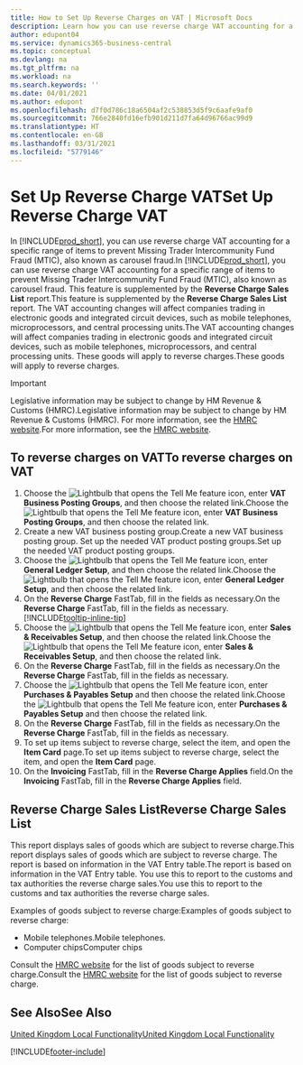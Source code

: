```yaml
---
title: How to Set Up Reverse Charges on VAT | Microsoft Docs
description: Learn how you can use reverse charge VAT accounting for a specific range of items to prevent Missing Trader Intercommunity Fund Fraud (MTIC).
author: edupont04
ms.service: dynamics365-business-central
ms.topic: conceptual
ms.devlang: na
ms.tgt_pltfrm: na
ms.workload: na
ms.search.keywords: ''
ms.date: 04/01/2021
ms.author: edupont
ms.openlocfilehash: d7f0d786c18a6504af2c538853d5f9c6aafe9af0
ms.sourcegitcommit: 766e2840fd16efb901d211d7fa64d96766ac99d9
ms.translationtype: HT
ms.contentlocale: en-GB
ms.lasthandoff: 03/31/2021
ms.locfileid: "5779146"
---
```

# <a name="set-up-reverse-charge-vat"></a><span data-ttu-id="6995b-103">Set Up Reverse Charge VAT</span><span class="sxs-lookup"><span data-stu-id="6995b-103">Set Up Reverse Charge VAT</span></span>
<span data-ttu-id="6995b-104">In [!INCLUDE[prod_short](../../includes/prod_short.md)], you can use reverse charge VAT accounting for a specific range of items to prevent Missing Trader Intercommunity Fund Fraud (MTIC), also known as carousel fraud.</span><span class="sxs-lookup"><span data-stu-id="6995b-104">In [!INCLUDE[prod_short](../../includes/prod_short.md)], you can use reverse charge VAT accounting for a specific range of items to prevent Missing Trader Intercommunity Fund Fraud (MTIC), also known as carousel fraud.</span></span> <span data-ttu-id="6995b-105">This feature is supplemented by the **Reverse Charge Sales List** report.</span><span class="sxs-lookup"><span data-stu-id="6995b-105">This feature is supplemented by the **Reverse Charge Sales List** report.</span></span> <span data-ttu-id="6995b-106">The VAT accounting changes will affect companies trading in electronic goods and integrated circuit devices, such as mobile telephones, microprocessors, and central processing units.</span><span class="sxs-lookup"><span data-stu-id="6995b-106">The VAT accounting changes will affect companies trading in electronic goods and integrated circuit devices, such as mobile telephones, microprocessors, and central processing units.</span></span> <span data-ttu-id="6995b-107">These goods will apply to reverse charges.</span><span class="sxs-lookup"><span data-stu-id="6995b-107">These goods will apply to reverse charges.</span></span>

> [!IMPORTANT]  
> <span data-ttu-id="6995b-108">Legislative information may be subject to change by HM Revenue & Customs (HMRC).</span><span class="sxs-lookup"><span data-stu-id="6995b-108">Legislative information may be subject to change by HM Revenue & Customs (HMRC).</span></span> <span data-ttu-id="6995b-109">For more information, see the [HMRC website](https://www.gov.uk/government/organisations/hm-revenue-customs).</span><span class="sxs-lookup"><span data-stu-id="6995b-109">For more information, see the [HMRC website](https://www.gov.uk/government/organisations/hm-revenue-customs).</span></span>  

## <a name="to-reverse-charges-on-vat"></a><span data-ttu-id="6995b-110">To reverse charges on VAT</span><span class="sxs-lookup"><span data-stu-id="6995b-110">To reverse charges on VAT</span></span>  

1.  <span data-ttu-id="6995b-111">Choose the ![Lightbulb that opens the Tell Me feature](../../media/ui-search/search_small.png "Tell me what you want to do") icon, enter **VAT Business Posting Groups**, and then choose the related link.</span><span class="sxs-lookup"><span data-stu-id="6995b-111">Choose the ![Lightbulb that opens the Tell Me feature](../../media/ui-search/search_small.png "Tell me what you want to do") icon, enter **VAT Business Posting Groups**, and then choose the related link.</span></span>  
2.  <span data-ttu-id="6995b-112">Create a new VAT business posting group.</span><span class="sxs-lookup"><span data-stu-id="6995b-112">Create a new VAT business posting group.</span></span> <span data-ttu-id="6995b-113">Set up the needed VAT product posting groups.</span><span class="sxs-lookup"><span data-stu-id="6995b-113">Set up the needed VAT product posting groups.</span></span>  
3.  <span data-ttu-id="6995b-114">Choose the ![Lightbulb that opens the Tell Me feature](../../media/ui-search/search_small.png "Tell me what you want to do") icon, enter **General Ledger Setup**, and then choose the related link.</span><span class="sxs-lookup"><span data-stu-id="6995b-114">Choose the ![Lightbulb that opens the Tell Me feature](../../media/ui-search/search_small.png "Tell me what you want to do") icon, enter **General Ledger Setup**, and then choose the related link.</span></span>  
4.  <span data-ttu-id="6995b-115">On the **Reverse Charge** FastTab, fill in the fields as necessary.</span><span class="sxs-lookup"><span data-stu-id="6995b-115">On the **Reverse Charge** FastTab, fill in the fields as necessary.</span></span> [!INCLUDE[tooltip-inline-tip](../../includes/tooltip-inline-tip_md.md)]  
5.  <span data-ttu-id="6995b-116">Choose the ![Lightbulb that opens the Tell Me feature](../../media/ui-search/search_small.png "Tell me what you want to do") icon, enter **Sales & Receivables Setup**, and then choose the related link.</span><span class="sxs-lookup"><span data-stu-id="6995b-116">Choose the ![Lightbulb that opens the Tell Me feature](../../media/ui-search/search_small.png "Tell me what you want to do") icon, enter **Sales & Receivables Setup**, and then choose the related link.</span></span>  
6.  <span data-ttu-id="6995b-117">On the **Reverse Charge** FastTab, fill in the fields as necessary.</span><span class="sxs-lookup"><span data-stu-id="6995b-117">On the **Reverse Charge** FastTab, fill in the fields as necessary.</span></span>
7.  <span data-ttu-id="6995b-118">Choose the ![Lightbulb that opens the Tell Me feature](../../media/ui-search/search_small.png "Tell me what you want to do") icon, enter **Purchases & Payables Setup** and then choose the related link.</span><span class="sxs-lookup"><span data-stu-id="6995b-118">Choose the ![Lightbulb that opens the Tell Me feature](../../media/ui-search/search_small.png "Tell me what you want to do") icon, enter **Purchases & Payables Setup** and then choose the related link.</span></span>  
6.  <span data-ttu-id="6995b-119">On the **Reverse Charge** FastTab, fill in the fields as necessary.</span><span class="sxs-lookup"><span data-stu-id="6995b-119">On the **Reverse Charge** FastTab, fill in the fields as necessary.</span></span>
9. <span data-ttu-id="6995b-120">To set up items subject to reverse charge, select the item, and open the **Item Card** page.</span><span class="sxs-lookup"><span data-stu-id="6995b-120">To set up items subject to reverse charge, select the item, and open the **Item Card** page.</span></span>  
10. <span data-ttu-id="6995b-121">On the **Invoicing** FastTab, fill in the **Reverse Charge Applies** field.</span><span class="sxs-lookup"><span data-stu-id="6995b-121">On the **Invoicing** FastTab, fill in the **Reverse Charge Applies** field.</span></span>  

## <a name="reverse-charge-sales-list"></a><span data-ttu-id="6995b-122">Reverse Charge Sales List</span><span class="sxs-lookup"><span data-stu-id="6995b-122">Reverse Charge Sales List</span></span>
<span data-ttu-id="6995b-123">This report displays sales of goods which are subject to reverse charge.</span><span class="sxs-lookup"><span data-stu-id="6995b-123">This report displays sales of goods which are subject to reverse charge.</span></span> <span data-ttu-id="6995b-124">The report is based on information in the VAT Entry table.</span><span class="sxs-lookup"><span data-stu-id="6995b-124">The report is based on information in the VAT Entry table.</span></span> <span data-ttu-id="6995b-125">You use this to report to the customs and tax authorities the reverse charge sales.</span><span class="sxs-lookup"><span data-stu-id="6995b-125">You use this to report to the customs and tax authorities the reverse charge sales.</span></span>  

<span data-ttu-id="6995b-126">Examples of goods subject to reverse charge:</span><span class="sxs-lookup"><span data-stu-id="6995b-126">Examples of goods subject to reverse charge:</span></span>  

- <span data-ttu-id="6995b-127">Mobile telephones.</span><span class="sxs-lookup"><span data-stu-id="6995b-127">Mobile telephones.</span></span>  
- <span data-ttu-id="6995b-128">Computer chips</span><span class="sxs-lookup"><span data-stu-id="6995b-128">Computer chips</span></span>  

<span data-ttu-id="6995b-129">Consult the [HMRC website](https://www.gov.uk/government/organisations/hm-revenue-customs) for the list of goods subject to reverse charge.</span><span class="sxs-lookup"><span data-stu-id="6995b-129">Consult the [HMRC website](https://www.gov.uk/government/organisations/hm-revenue-customs) for the list of goods subject to reverse charge.</span></span>  

## <a name="see-also"></a><span data-ttu-id="6995b-130">See Also</span><span class="sxs-lookup"><span data-stu-id="6995b-130">See Also</span></span>  
[<span data-ttu-id="6995b-131">United Kingdom Local Functionality</span><span class="sxs-lookup"><span data-stu-id="6995b-131">United Kingdom Local Functionality</span></span>](united-kingdom-local-functionality.md)  


[!INCLUDE[footer-include](../../includes/footer-banner.md)]